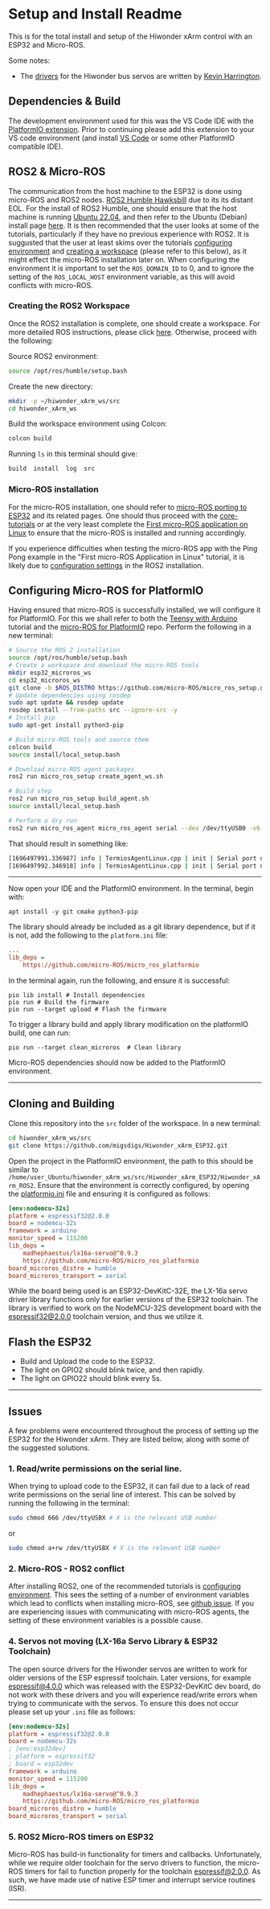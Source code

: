 # Setup and Install Readme

This is for the total install and setup of the Hiwonder xArm control with an ESP32 and Micro-ROS.

Some notes:
* The [drivers](https://github.com/madhephaestus/lx16a-servo/tree/master) for the Hiwonder bus servos are written by [Kevin Harrington](https://github.com/madhephaestus).

## Dependencies & Build
The development environment used for this was the VS Code IDE with the [PlatformIO extension](https://platformio.org/install/ide?install=vscode). Prior to continuing please add this extension to your VS code environment (and install [VS Code](https://code.visualstudio.com/) or some other PlatformIO compatible IDE).


## ROS2 & Micro-ROS
The communication from the host machine to the ESP32 is done using micro-ROS and ROS2 nodes. [ROS2 Humble Hawksbill](https://docs.ros.org/en/humble/index.html) due to its its distant EOL.
For the install of ROS2 Humble, one should ensure that the host machine is running [Ubuntu 22.04](https://releases.ubuntu.com/jammy/), 
and then refer to the Ubuntu (Debian) install page [here](https://docs.ros.org/en/humble/Installation/Ubuntu-Install-Debians.html). It is then recommended that the user looks at some of 
the tutorials, particularly if they have no previous experience with ROS2. It is suggusted that the user at least skims over the tutorials [configuring environment](https://docs.ros.org/en/humble/Tutorials/Beginner-CLI-Tools/Configuring-ROS2-Environment.html) and [creating a workspace](https://github.com/migsdigs/Hiwonder_xArm_ESP32/edit/main/Hiwonder_xArm_ROS2/SETUP_README.md#creating-the-ros2-workspace) (please refer to this below), as it might effect the micro-ROS installation later on.
When configuring the environment it is important to set the `ROS_DOMAIN_ID` to 0, and to ignore the setting of the `ROS_LOCAL_HOST` environment variable, as this will avoid conflicts with micro-ROS.

### Creating the ROS2 Workspace
Once the ROS2 installation is complete, one should create a workspace. For more detailed ROS instructions, please click [here](https://docs.ros.org/en/humble/Tutorials/Beginner-Client-Libraries/Creating-A-Workspace/Creating-A-Workspace.html). Otherwise, proceed with the following:

Source ROS2 environment:
```bash
source /opt/ros/humble/setup.bash
```

Create the new directory:
```bash
mkdir -p ~/hiwonder_xArm_ws/src
cd hiwonder_xArm_ws
```

Build the workspace environment using Colcon:
```bash
colcon build
```

Running `ls` in this terminal should give:
```bash
build  install  log  src
```


### Micro-ROS installation

For the micro-ROS installation, one should refer to [micro-ROS porting to ESP32](https://micro.ros.org/blog/2020/08/27/esp32/) and its related pages. One should thus proceed with the [core-tutorials](https://micro.ros.org//docs/tutorials/core/overview/) or at the very least complete the [First micro-ROS application on Linux](https://micro.ros.org//docs/tutorials/core/first_application_linux/) to ensure that the micro-ROS is installed and running accordingly. 

If you experience difficulties when testing the micro-ROS app with the Ping Pong example in the "First micro-ROS Application in Linux" tutorial, it is likely due to [configuration settings](https://github.com/migsdigs/Hiwonder_xArm_ESP32/edit/main/Hiwonder_xArm_ROS2/SETUP_README.md#2-ros2-installation---configuration-settings) in the ROS2 installation.


## Configuring Micro-ROS for PlatformIO
Having ensured that micro-ROS is successfully installed, we will configure it for PlatformIO. For this we shall refer to both the [Teensy with Arduino](https://micro.ros.org/docs/tutorials/core/teensy_with_arduino/) tutorial and the [micro-ROS for PlatformIO](https://github.com/micro-ROS/micro_ros_platformio) repo. Perform the following in a new terminal:

```bash
# Source the ROS 2 installation
source /opt/ros/humble/setup.bash
# Create a workspace and download the micro-ROS tools
mkdir esp32_microros_ws
cd esp32_microros_ws
git clone -b $ROS_DISTRO https://github.com/micro-ROS/micro_ros_setup.git src/micro_ros_setup
# Update dependencies using rosdep
sudo apt update && rosdep update
rosdep install --from-paths src --ignore-src -y
# Install pip
sudo apt-get install python3-pip

# Build micro-ROS tools and source them
colcon build
source install/local_setup.bash
```

```bash
# Download micro-ROS agent packages
ros2 run micro_ros_setup create_agent_ws.sh

# Build step
ros2 run micro_ros_setup build_agent.sh
source install/local_setup.bash

# Perform a dry run
ros2 run micro_ros_agent micro_ros_agent serial --dev /dev/ttyUSB0 -v6
```

That should result in something like:
```bash
[1696497991.336987] info | TermiosAgentLinux.cpp | init | Serial port not found. | device: /dev/ttyUSB0, error 2, waiting for connection...
[1696497992.346918] info | TermiosAgentLinux.cpp | init | Serial port not found. | device: /dev/ttyUSB0, error 2, waiting for connection...
```

---

Now open your IDE and the PlatformIO environment. In the terminal, begin with:
```console
apt install -y git cmake python3-pip
```

The library should already be included as a git library dependence, but if it is not, add the following to the `platform.ini` file:
```ini
...
lib_deps =
    https://github.com/micro-ROS/micro_ros_platformio
```

In the terminal again, run the following, and ensure it is successful:
```console
pio lib install # Install dependencies
pio run # Build the firmware
pio run --target upload # Flash the firmware
```

To trigger a library build and apply library modification on the platformIO build, one can run:
```console
pio run --target clean_microros  # Clean library
```

Micro-ROS dependencies should now be added to the PlatformIO environment.

---

## Cloning and Building
Clone this repository into the `src` folder of the workspace. In a new terminal:
```bash
cd hiwonder_xArm_ws/src
git clone https://github.com/migsdigs/Hiwonder_xArm_ESP32.git
```

Open the project in the PlatformIO environment, the path to this should be similar to `/home/user_Ubuntu/hiwonder_xArm_ws/src/Hiwonder_xArm_ESP32/Hiwonder_xArm_ROS2`. Ensure that the environment is correctly configured, by opening the [platformio.ini](https://github.com/migsdigs/Hiwonder_xArm_ESP32/blob/main/Hiwonder_xArm_ROS2/platformio.ini) file and ensuring it is configured as follows:
```ini
[env:nodemcu-32s]
platform = espressif32@2.0.0
board = nodemcu-32s
framework = arduino
monitor_speed = 115200
lib_deps = 
    madhephaestus/lx16a-servo@^0.9.3
    https://github.com/micro-ROS/micro_ros_platformio
board_microros_distro = humble
board_microros_transport = serial
```

While the board being used is an ESP32-DevKitC-32E, the LX-16a servo driver library functions only for earlier versions of the ESP32 toolchain. The library is verified to work on the NodeMCU-32S development board with the espressif32@2.0.0 toolchain version, and thus we utilize it.


## Flash the ESP32
* Build and Upload the code to the ESP32.
* The light on GPIO2 should blink twice, and then rapidly.
* The light on GPIO22 should blink every 5s.
    
---

## Issues
A few problems were encountered throughout the process of setting up the ESP32 for the Hiwonder xArm. They are listed below, along with some of the suggested solutions.

### 1. Read/write permissions on the serial line.
When trying to upload code to the ESP32, it can fail due to a lack of read write permissions on the serial line of interest. This can be solved by running the following in the terminal:
```bash
sudo chmod 666 /dev/ttyUSBX # X is the relevant USB number
```
or
```bash
sudo chmod a+rw /dev/ttyUSBX # X is the relevant USB number
```

### 2. Micro-ROS - ROS2 conflict
After installing ROS2, one of the recommended tutorials is [configuring environment](https://docs.ros.org/en/humble/Tutorials/Beginner-CLI-Tools/Configuring-ROS2-Environment.html). This sees the setting of a number of environment variables which lead to conflicts when installing micro-ROS, see [github issue](https://github.com/micro-ROS/micro-ROS-demos/issues/78). If you are experiencing issues with communicating with micro-ROS agents, the setting of these environment variables is a possible cause.

### 4. Servos not moving (LX-16a Servo Library & ESP32 Toolchain)
The open source drivers for the Hiwonder servos are written to work for older versions of the ESP espressif toolchain. Later versions, for example espressif@4.0.0 which was released with the ESP32-DevKitC dev board, do not work with these drivers and you will experience read/write errors when trying to communicate with the servos. To ensure this does not occur please set up your `.ini` file as follows:
```ini
[env:nodemcu-32s]
platform = espressif32@2.0.0
board = nodemcu-32s
; [env:esp32dev]
; platform = espressif32
; board = esp32dev
framework = arduino
monitor_speed = 115200
lib_deps = 
    madhephaestus/lx16a-servo@^0.9.3
    https://github.com/micro-ROS/micro_ros_platformio
board_microros_distro = humble
board_microros_transport = serial
```

### 5. ROS2 Micro-ROS timers on ESP32
Micro-ROS has build-in functionality for timers and callbacks. Unfortunately, while we require older toolchain for the servo drivers to function, the micro-ROS timers for fail to function properly for the toolchain espressif@2.0.0. As such, we have made use of native ESP timer and interrupt service routines (ISR).

---
